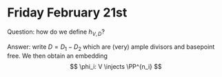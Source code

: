 # Friday February 21st

Question: how do we define $h_{V, D}$?

Answer: write $D = D_1 - D_2$ which are (very) ample divisors and basepoint free.
We then obtain an embedding
$$
\phi_i: V \injects \PP^{n_i}
$$

